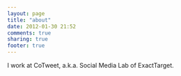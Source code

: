 ```yaml
---
layout: page
title: "about"
date: 2012-01-30 21:52
comments: true
sharing: true
footer: true
---
```


I work at CoTweet, a.k.a. Social Media Lab of ExactTarget.
